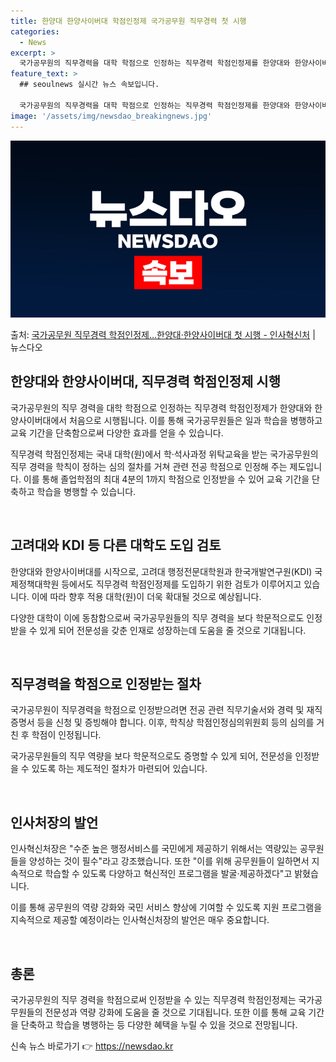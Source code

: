 ```yaml
---
title: 한양대 한양사이버대 학점인정제 국가공무원 직무경력 첫 시행
categories:
  - News
excerpt: >
  국가공무원의 직무경력을 대학 학점으로 인정하는 직무경력 학점인정제를 한양대와 한양사이버대가 올해 처음으로 시…
feature_text: >
  ## seoulnews 실시간 뉴스 속보입니다.

  국가공무원의 직무경력을 대학 학점으로 인정하는 직무경력 학점인정제를 한양대와 한양사이버대가 올해 처음으로 시…
image: '/assets/img/newsdao_breakingnews.jpg'
---
```


![뉴스다오 속보](/assets/img/newsdao_breakingnews.jpg)

<p>출처: <a href="https://newsdao.kr/2992" rel="dofollow">국가공무원 직무경력  학점인정제…한양대·한양사이버대 첫 시행 - 인사혁신처</a> | 뉴스다오</p>

<h2 data-ke-size="size26">한양대와 한양사이버대, 직무경력 학점인정제 시행</h2>
국가공무원의 직무 경력을 대학 학점으로 인정하는 직무경력 학점인정제가 한양대와 한양사이버대에서 처음으로 시행됩니다. 이를 통해 국가공무원들은 일과 학습을 병행하고 교육 기간을 단축함으로써 다양한 효과를 얻을 수 있습니다.

<p data-ke-size="size16">직무경력 학점인정제는 국내 대학(원)에서 학·석사과정 위탁교육을 받는 국가공무원의 직무 경력을 학칙이 정하는 심의 절차를 거쳐 관련 전공 학점으로 인정해 주는 제도입니다. 이를 통해 졸업학점의 최대 4분의 1까지 학점으로 인정받을 수 있어 교육 기간을 단축하고 학습을 병행할 수 있습니다.</p>

<br>

<h2 data-ke-size="size26">고려대와 KDI 등 다른 대학도 도입 검토</h2>
한양대와 한양사이버대를 시작으로, 고려대 행정전문대학원과 한국개발연구원(KDI) 국제정책대학원 등에서도 직무경력 학점인정제를 도입하기 위한 검토가 이루어지고 있습니다. 이에 따라 향후 적용 대학(원)이 더욱 확대될 것으로 예상됩니다.

<p data-ke-size="size16">다양한 대학이 이에 동참함으로써 국가공무원들의 직무 경력을 보다 학문적으로도 인정받을 수 있게 되어 전문성을 갖춘 인재로 성장하는데 도움을 줄 것으로 기대됩니다.</p>

<br>

<h2 data-ke-size="size26">직무경력을 학점으로 인정받는 절차</h2>
국가공무원이 직무경력을 학점으로 인정받으려면 전공 관련 직무기술서와 경력 및 재직 증명서 등을 신청 및 증빙해야 합니다. 이후, 학칙상 학점인정심의위원회 등의 심의를 거친 후 학점이 인정됩니다.

<p data-ke-size="size16">국가공무원들의 직무 역량을 보다 학문적으로도 증명할 수 있게 되어, 전문성을 인정받을 수 있도록 하는 제도적인 절차가 마련되어 있습니다.</p>

<br>

<h2 data-ke-size="size26">인사처장의 발언</h2>
인사혁신처장은 "수준 높은 행정서비스를 국민에게 제공하기 위해서는 역량있는 공무원들을 양성하는 것이 필수"라고 강조했습니다. 또한 "이를 위해 공무원들이 일하면서 지속적으로 학습할 수 있도록 다양하고 혁신적인 프로그램을 발굴·제공하겠다"고 밝혔습니다.

<p data-ke-size="size16">이를 통해 공무원의 역량 강화와 국민 서비스 향상에 기여할 수 있도록 지원 프로그램을 지속적으로 제공할 예정이라는 인사혁신처장의 발언은 매우 중요합니다.</p>

<br>

<h2 data-ke-size="size26">총론</h2>
국가공무원의 직무 경력을 학점으로써 인정받을 수 있는 직무경력 학점인정제는 국가공무원들의 전문성과 역량 강화에 도움을 줄 것으로 기대됩니다. 또한 이를 통해 교육 기간을 단축하고 학습을 병행하는 등 다양한 혜택을 누릴 수 있을 것으로 전망됩니다. 

신속 뉴스 바로가기 👉 <a href="https://newsdao.kr" rel="dofollow">https://newsdao.kr</a>


